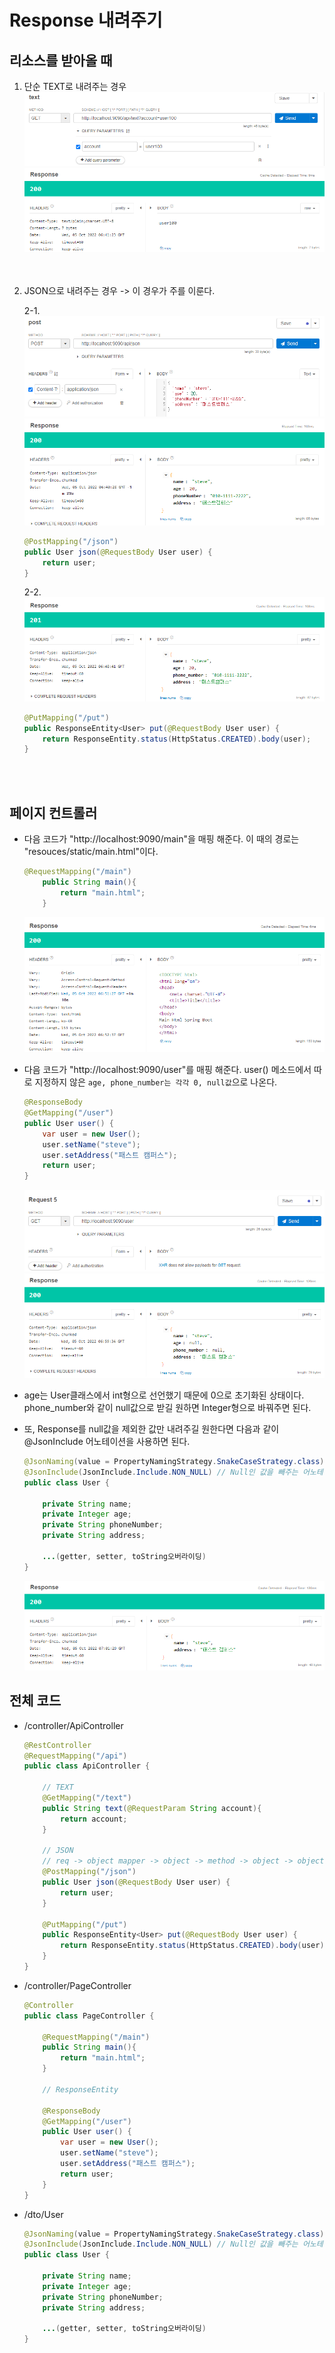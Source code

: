 # Response 내려주기

## 리소스를 받아올 때
1. 단순 TEXT로 내려주는 경우 
   ![Response Send1](../img/ResponseSend1.png)
   ![Response Response](../img/ResponseResponse1.png)  
   <br/><br/>  

2. JSON으로 내려주는 경우 -> 이 경우가 주를 이룬다.
   
   2-1. 
   ![Response Send2](../img/ResponseSend2.png)
   ![Response Response2](../img/ResponseResponse2.png)
   ```java
   @PostMapping("/json")
   public User json(@RequestBody User user) {
       return user;
   }
   ```
   2-2.
   ![Response Response3](../img/ResponseResponse3.png)
   ```java
   @PutMapping("/put")
   public ResponseEntity<User> put(@RequestBody User user) {
       return ResponseEntity.status(HttpStatus.CREATED).body(user);
   }
   ```  
   <br/><br/>  

## 페이지 컨트롤러
* 다음 코드가 "http://localhost:9090/main"을 매핑 해준다. 이 때의 경로는 "resouces/static/main.html"이다.
    ```java
    @RequestMapping("/main")
        public String main(){
            return "main.html";
        }
    ```
    ![Response Response4](../img/ResponseResponse4.png)

* 다음 코드가 "http://localhost:9090/user"를 매핑 해준다. user() 메소드에서 따로 지정하지 않은 `age, phone_number는 각각 0, null값`으로 나온다.
    ```java
    @ResponseBody
    @GetMapping("/user")
    public User user() {
        var user = new User();
        user.setName("steve");
        user.setAddress("패스트 캠퍼스");
        return user;
    }
    ```
    ![Response Send5](../img/ResponseSend5.png)
    ![Response Response5](../img/ResponseResponse5.png)

* age는 User클래스에서 int형으로 선언했기 때문에 0으로 초기화된 상태이다. phone_number와 같이 null값으로 받길 원하면 Integer형으로 바꿔주면 된다.
* 또, Response를 null값을 제외한 값만 내려주길 원한다면 다음과 같이 @JsonInclude 어노테이션을 사용하면 된다.
    ```java
    @JsonNaming(value = PropertyNamingStrategy.SnakeCaseStrategy.class)
    @JsonInclude(JsonInclude.Include.NON_NULL) // Null인 값을 빼주는 어노테이션(그외에도 규격에 따라 커스텀할 수 있는 옵션이 많음)
    public class User {

        private String name;
        private Integer age;
        private String phoneNumber;
        private String address;

        ...(getter, setter, toString오버라이딩)
    }
    ```
    ![Response Response6](../img/ResponseResponse6.png)

## 전체 코드
* /controller/ApiController
    ```java
    @RestController
    @RequestMapping("/api")
    public class ApiController {

        // TEXT
        @GetMapping("/text")
        public String text(@RequestParam String account){
            return account;
        }

        // JSON
        // req -> object mapper -> object -> method -> object -> object mapper -> json -> response
        @PostMapping("/json")
        public User json(@RequestBody User user) {
            return user;
        }

        @PutMapping("/put")
        public ResponseEntity<User> put(@RequestBody User user) {
            return ResponseEntity.status(HttpStatus.CREATED).body(user);
        }
    }
    ```
    


* /controller/PageController
    ```java
    @Controller
    public class PageController {

        @RequestMapping("/main")
        public String main(){
            return "main.html";
        }

        // ResponseEntity

        @ResponseBody
        @GetMapping("/user")
        public User user() {
            var user = new User();
            user.setName("steve");
            user.setAddress("패스트 캠퍼스");
            return user;
        }
    }
    ```

* /dto/User
    ```java
    @JsonNaming(value = PropertyNamingStrategy.SnakeCaseStrategy.class)
    @JsonInclude(JsonInclude.Include.NON_NULL) // Null인 값을 빼주는 어노테이션(그외에도 규격에 따라 커스텀할 수 있는 옵션이 많음)
    public class User {

        private String name;
        private Integer age;
        private String phoneNumber;
        private String address;

        ...(getter, setter, toString오버라이딩)
    }
    ```